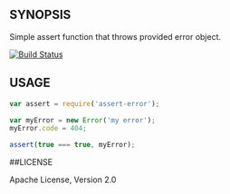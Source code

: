 ## SYNOPSIS

Simple assert function that throws provided error object.

[![Build Status](https://travis-ci.org/iefserge/assert-error.svg)](https://travis-ci.org/iefserge/assert-error)

## USAGE

```js
var assert = require('assert-error');

var myError = new Error('my error');
myError.code = 404;

assert(true === true, myError);
```

##LICENSE

Apache License, Version 2.0
